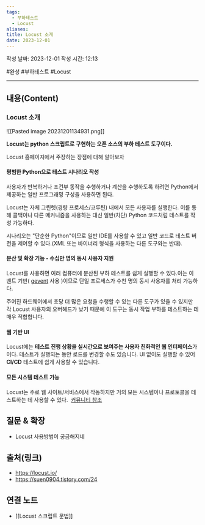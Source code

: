 ```yaml
---
tags:
  - 부하테스트
  - Locust
aliases: 
title: Locust 소개
date: 2023-12-01
---
```

작성 날짜: 2023-12-01
작성 시간: 12:13

#완성 #부하테스트 #Locust

----
## 내용(Content)

### Locust 소개
![[Pasted image 20231201134931.png]]

**Locust는 python 스크립트로 구현하는 오픈 소스의 부하 테스트 도구이다.**

Locust 홈페이지에서 주장하는 장점에 대해 알아보자

#### 평범한 Python으로 테스트 시나리오 작성
사용자가 반복하거나 조건부 동작을 수행하거나 계산을 수행하도록 하려면 Python에서 제공하는 일반 프로그래밍 구성을 사용하면 된다.

Locust는 자체 그린렛(경량 프로세스/코루틴) 내에서 모든 사용자를 실행한다. 이를 통해 콜백이나 다른 메커니즘을 사용하는 대신 일반(차단) Python 코드처럼 테스트를 작성 가능하다.

시나리오는 "단순한 Python"이므로 일반 IDE를 사용할 수 있고 일반 코드로 테스트 버전을 제어할 수 있다.(XML 또는 바이너리 형식을 사용하는 다른 도구와는 반대).

#### 분산 및 확장 기능 - 수십만 명의 동시 사용자 지원
Locust를 사용하면 여러 컴퓨터에 분산된 부하 테스트를 쉽게 실행할 수 있다.이는 이벤트 기반( [gevent](http://www.gevent.org/) 사용 )이므로 단일 프로세스가 수천 명의 동시 사용자를 처리 가능하다. 

주어진 하드웨어에서 초당 더 많은 요청을 수행할 수 있는 다른 도구가 있을 수 있지만 각 Locust 사용자의 오버헤드가 낮기 때문에 이 도구는 동시 작업 부하를 테스트하는 데 매우 적합합니다.


#### 웹 기반 UI
Locust에는 **테스트 진행 상황을 실시간으로 보여주는 사용자 친화적인 웹 인터페이스**가 이다. 테스트가 실행되는 동안 로드를 변경할 수도 있습니다. UI 없이도 실행할 수 있어 **CI/CD** 테스트에 쉽게 사용할 수 있습니다.


#### 모든 시스템 테스트 가능
Locust는 주로 웹 사이트/서비스에서 작동하지만 거의 모든 시스템이나 프로토콜을 테스트하는 데 사용할 수 있다.  [커뮤니티 참조](https://github.com/SvenskaSpel/locust-plugins#users)


## 질문 & 확장

- Locust 사용방법이 궁금해지네

## 출처(링크)
- https://locust.io/
- https://suen0904.tistory.com/24

## 연결 노트

- [[Locust 스크립트 문법]]








